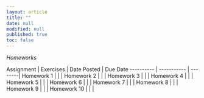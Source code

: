 ```yaml
---
layout: article
title: ""
date: null
modified: null
published: true
toc: false
---
```


*Homeworks*

Assignment | Exercises | Date Posted | Due Date
---------- | ----------- | --------|
Homework 1 |         |     |
Homework 2 |          |    |
Homework 3 |         |     | 
Homework 4 |        | |
Homework 5 |      | |
Homework 6 |         |     |
Homework 7 |          |    |
Homework 8 |         |     | 
Homework 9 |        | |
Homework 10 |      | |
